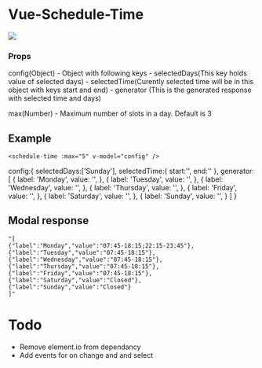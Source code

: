 # Vue-Schedule-Time
![](http://res.cloudinary.com/mahe/image/upload/v1529399512/2018-06-19_13.40.24_ypykzy.gif)

### Props
config(Object) - Object with following keys
                    - selectedDays(This key holds value of selected days)
                    - selectedTime(Curently selected time will be in this object                         with keys start and end)
                    - generator (This is the generated response with selected time and days)
                    
max(Number)    - Maximum number of slots in a day. Default is 3

## Example
 ```
 <schedule-time :max="5" v-model="config" />
```
 config:{
      selectedDays:['Sunday'],
      selectedTime:{
        start:'',
        end:''
      },
      generator:[
        {
          label: 'Monday',
          value: '',
        },
        {
          label: 'Tuesday',
          value: '',
        },
        {
          label: 'Wednesday',
          value: '',
        },
        {
          label: 'Thursday',
          value: '',
        },
        {
          label: 'Friday',
          value: '',
        },
        {
          label: 'Saturday',
          value: '',
        },
        {
          label: 'Sunday',
          value: '',
        }
      ]
    }


## Modal response 
```
"[
{"label":"Monday","value":"07:45-18:15;22:15-23:45"},
{"label":"Tuesday","value":"07:45-18:15"},
{"label":"Wednesday","value":"07:45-18:15"},
{"label":"Thursday","value":"07:45-18:15"},
{"label":"Friday","value":"07:45-18:15"},
{"label":"Saturday","value":"Closed"},
{"label":"Sunday","value":"Closed"}
]"
```


# Todo 
- Remove element.io from dependancy
- Add events for on change and and select 
